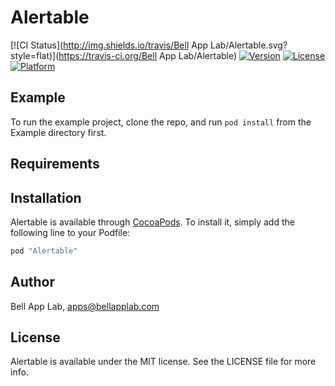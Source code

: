 # Alertable

[![CI Status](http://img.shields.io/travis/Bell App Lab/Alertable.svg?style=flat)](https://travis-ci.org/Bell App Lab/Alertable)
[![Version](https://img.shields.io/cocoapods/v/Alertable.svg?style=flat)](http://cocoapods.org/pods/Alertable)
[![License](https://img.shields.io/cocoapods/l/Alertable.svg?style=flat)](http://cocoapods.org/pods/Alertable)
[![Platform](https://img.shields.io/cocoapods/p/Alertable.svg?style=flat)](http://cocoapods.org/pods/Alertable)

## Example

To run the example project, clone the repo, and run `pod install` from the Example directory first.

## Requirements

## Installation

Alertable is available through [CocoaPods](http://cocoapods.org). To install
it, simply add the following line to your Podfile:

```ruby
pod "Alertable"
```

## Author

Bell App Lab, apps@bellapplab.com

## License

Alertable is available under the MIT license. See the LICENSE file for more info.
